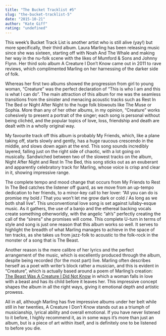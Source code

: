 ```yaml
---
title: "The Bucket Tracklist #5"
slug: "the-bucket-tracklist-5"
date: "2015-10-21"
author: "Kate Giff"
rating: "undefined"
---
```


This week’s Bucket Track List is another artist who is still alive (yay!) but more specifically, their third album. Laura Marling has been releasing music since she was sixteen, starting off with Noah And The Whale and making her way in the nu-folk scene with the likes of Mumford & Sons and Johnny Flynn. Her third solo album A Creature I Don’t Know came out in 2011 to rave reviews, which complimented Marling on her harnessing of the darker side of folk.

Whereas her first two albums showed the progression from girl to young woman, “Creature” was the perfect declaration of “This is who I am and this is what I can do”. The main attraction of this album for me was the seamless transitions from the sinister and menacing acoustic tracks such as Rest In The Bed or Night After Night to the huge folk blowouts like The Muse or Sophia. More than any of her other albums, in my opinion, “Creature” works cohesively to present a portrait of the singer; each song is personal without being clichéd, and the popular topics of love, loss, friendship and death are dealt with in a wholly original way.

My favourite track off this album is probably My Friends, which, like a plane taking off, starts slowly and gently, has a huge raucous crescendo in the middle, and slows down again at the end. This song sounds incredibly layered, falling just on the right side of chaotic, with a lot going on musically. Sandwiched between two of the slowest tracks on the album, Night After Night and Rest In The Bed, this song sticks out as an exuberant and apparently celebratory track for Marling, whose voice is crisp and clear in it, showing impressive range.

The complete tempo and mood change that occurs from My Friends to Rest In The Bed catches the listener off guard, as we move from an up-tempo dedication to her friends, to a minor-key call to her lover: “All you can do is promise my bold / That you won’t let me grow dark or cold / As long as we both shall live”. This unconventional love song is set against lullaby-esque music. As it gathers, the use of a banjo and the ethereal backing vocals create something otherworldly, with the angelic “ah’s” perfectly creating the call of the “sirens” she promises will come. This complete U-turn in terms of style and song is just one reason that this album works so well. It serves to highlight the breadth of what Marling manages to achieve in the space of ten tracks, as she takes us from jazz-folk to acoustic to the folk-rock in the monster of a song that is The Beast.

Another reason is the mere calibre of her lyrics and the perfect arrangement of the music, which is excellently produced through the album, despite being recorded (for the most part) live. Marling often describes herself as a poet with writer’s block rather a musician, and this is evident in “Creature”, which is actually based around a poem of Marling’s creation: [The Beast Was A Creature I Did Not Know](http://www.forfolkssake.com/other/13779/news-laura-marling-reveals-poem-and-minisite-for-the-beast) in which a woman falls in love with a beast and has its child before it leaves her. This impressive concept shapes the album in all the right ways, giving it emotional depth and artistic prowess.

All in all, although Marling has five impressive albums under her belt while still in her twenties, A Creature I Don’t Know stands out as a triumph of musicianship, lyrical ability and overall emotional. If you have never listened to it before, I highly recommend it, as in some ways it’s more than just an album, but is a piece of art within itself, and is definitely one to be listened to before you die.
